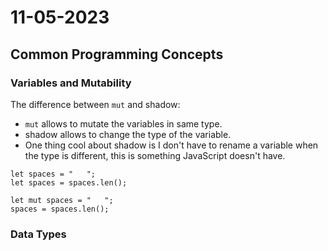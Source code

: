 # 11-05-2023

## Common Programming Concepts

### Variables and Mutability

The difference between `mut` and shadow:

- `mut` allows to mutate the variables in same type.
- shadow allows to change the type of the variable.
- One thing cool about shadow is I don't have to rename a variable when the type is different, this is something JavaScript doesn't have.

```
let spaces = "   ";
let spaces = spaces.len();

let mut spaces = "   ";
spaces = spaces.len();
```

### Data Types
